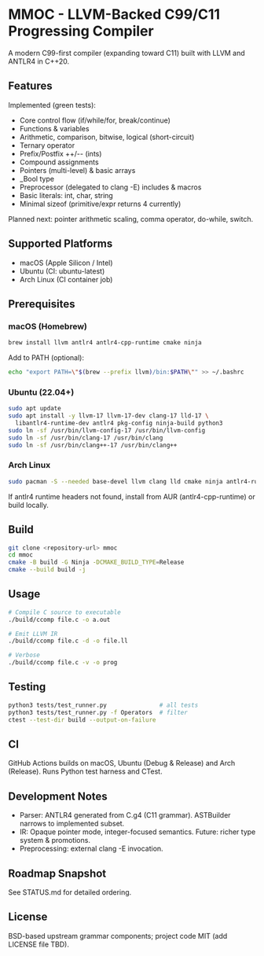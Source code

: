 # MMOC - LLVM-Backed C99/C11 Progressing Compiler

A modern C99-first compiler (expanding toward C11) built with LLVM and ANTLR4 in C++20.

## Features

Implemented (green tests):
- Core control flow (if/while/for, break/continue)
- Functions & variables
- Arithmetic, comparison, bitwise, logical (short-circuit)
- Ternary operator
- Prefix/Postfix ++/-- (ints)
- Compound assignments
- Pointers (multi-level) & basic arrays
- _Bool type
- Preprocessor (delegated to clang -E) includes & macros
- Basic literals: int, char, string
- Minimal sizeof (primitive/expr returns 4 currently)

Planned next: pointer arithmetic scaling, comma operator, do-while, switch.

## Supported Platforms
- macOS (Apple Silicon / Intel)
- Ubuntu (CI: ubuntu-latest)
- Arch Linux (CI container job)

## Prerequisites

### macOS (Homebrew)
```bash
brew install llvm antlr4 antlr4-cpp-runtime cmake ninja
```
Add to PATH (optional):
```bash
echo "export PATH=\"$(brew --prefix llvm)/bin:$PATH\"" >> ~/.bashrc
```

### Ubuntu (22.04+)
```bash
sudo apt update
sudo apt install -y llvm-17 llvm-17-dev clang-17 lld-17 \
  libantlr4-runtime-dev antlr4 pkg-config ninja-build python3
sudo ln -sf /usr/bin/llvm-config-17 /usr/bin/llvm-config
sudo ln -sf /usr/bin/clang-17 /usr/bin/clang
sudo ln -sf /usr/bin/clang++-17 /usr/bin/clang++
```

### Arch Linux
```bash
sudo pacman -S --needed base-devel llvm clang lld cmake ninja antlr4-runtime python
```
If antlr4 runtime headers not found, install from AUR (antlr4-cpp-runtime) or build locally.

## Build
```bash
git clone <repository-url> mmoc
cd mmoc
cmake -B build -G Ninja -DCMAKE_BUILD_TYPE=Release
cmake --build build -j
```

## Usage
```bash
# Compile C source to executable
./build/ccomp file.c -o a.out

# Emit LLVM IR
./build/ccomp file.c -d -o file.ll

# Verbose
./build/ccomp file.c -v -o prog
```

## Testing
```bash
python3 tests/test_runner.py               # all tests
python3 tests/test_runner.py -f Operators  # filter
ctest --test-dir build --output-on-failure
```

## CI
GitHub Actions builds on macOS, Ubuntu (Debug & Release) and Arch (Release). Runs Python test harness and CTest.

## Development Notes
- Parser: ANTLR4 generated from C.g4 (C11 grammar). ASTBuilder narrows to implemented subset.
- IR: Opaque pointer mode, integer-focused semantics. Future: richer type system & promotions.
- Preprocessing: external clang -E invocation.

## Roadmap Snapshot
See STATUS.md for detailed ordering.

## License
BSD-based upstream grammar components; project code MIT (add LICENSE file TBD).
